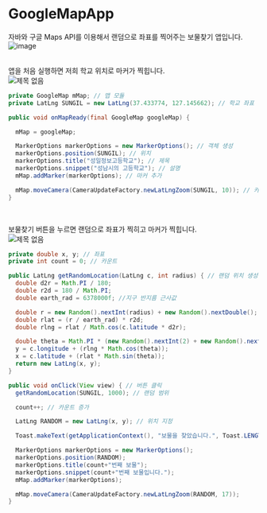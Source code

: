 # GoogleMapApp
자바와 구글 Maps API를 이용해서 랜덤으로 좌표를 찍어주는 보물찾기 앱입니다.
![image](https://user-images.githubusercontent.com/88234731/192283562-53b5c18f-313c-4686-89f6-7318a9220811.png)<br><br>

앱을 처음 실행하면 저희 학교 위치로 마커가 찍힙니다.<br>
![제목 없음](https://user-images.githubusercontent.com/88234731/196030292-1fe183c3-b14e-4bd0-bebe-92d2ead16807.png)
```java
private GoogleMap mMap; // 맵 모듈
private LatLng SUNGIL = new LatLng(37.433774, 127.145662); // 학교 좌표

public void onMapReady(final GoogleMap googleMap) {

  mMap = googleMap;

  MarkerOptions markerOptions = new MarkerOptions(); // 객체 생성
  markerOptions.position(SUNGIL); // 위치
  markerOptions.title("성일정보고등학교"); // 제목
  markerOptions.snippet("성남시의 고등학교"); // 설명
  mMap.addMarker(markerOptions); // 마커 추가

  mMap.moveCamera(CameraUpdateFactory.newLatLngZoom(SUNGIL, 10)); // 카메라 이동
}
```
<br>

보물찾기 버튼을 누르면 랜덤으로 좌표가 찍히고 마커가 찍힙니다.<br>
![제목 없음](https://user-images.githubusercontent.com/88234731/196030719-412cd14d-47fd-42a3-ab14-f748bc8be0c0.png)
```java
private double x, y; // 좌표
private int count = 0; // 카운트

public LatLng getRandomLocation(LatLng c, int radius) { // 랜덤 위치 생성
  double d2r = Math.PI / 180;
  double r2d = 180 / Math.PI;
  double earth_rad = 6378000f; //지구 반지름 근사값

  double r = new Random().nextInt(radius) + new Random().nextDouble();
  double rlat = (r / earth_rad) * r2d;
  double rlng = rlat / Math.cos(c.latitude * d2r);

  double theta = Math.PI * (new Random().nextInt(2) + new Random().nextDouble());
  y = c.longitude + (rlng * Math.cos(theta));
  x = c.latitude + (rlat * Math.sin(theta));
  return new LatLng(x, y);
}

public void onClick(View view) { // 버튼 클릭
  getRandomLocation(SUNGIL, 1000); // 랜덤 범위

  count++; // 카운트 증가

  LatLng RANDOM = new LatLng(x, y); // 위치 지정

  Toast.makeText(getApplicationContext(), "보물을 찾았습니다.", Toast.LENGTH_SHORT).show(); // 토스트 메세지

  MarkerOptions markerOptions = new MarkerOptions();
  markerOptions.position(RANDOM);
  markerOptions.title(count+"번째 보물");
  markerOptions.snippet(count+"번째 보물입니다.");
  mMap.addMarker(markerOptions);

  mMap.moveCamera(CameraUpdateFactory.newLatLngZoom(RANDOM, 17));
}
```

